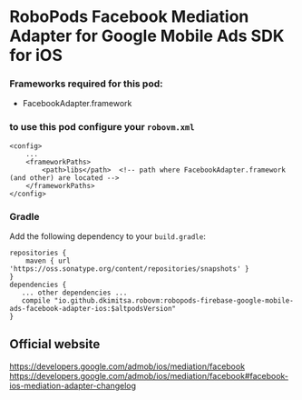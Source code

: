 # RoboPods Facebook Mediation Adapter for Google Mobile Ads SDK for iOS

### Frameworks required for this pod: 
* FacebookAdapter.framework

### to use this pod configure your `robovm.xml`

```
<config>
    ...
    <frameworkPaths>
        <path>libs</path>  <!-- path where FacebookAdapter.framework (and other) are located -->
    </frameworkPaths>
</config>
```

### Gradle

Add the following dependency to your `build.gradle`:

```
repositories {
    maven { url 'https://oss.sonatype.org/content/repositories/snapshots' }
}
dependencies {
   ... other dependencies ...
   compile "io.github.dkimitsa.robovm:robopods-firebase-google-mobile-ads-facebook-adapter-ios:$altpodsVersion"
}
```

## Official website

https://developers.google.com/admob/ios/mediation/facebook
https://developers.google.com/admob/ios/mediation/facebook#facebook-ios-mediation-adapter-changelog